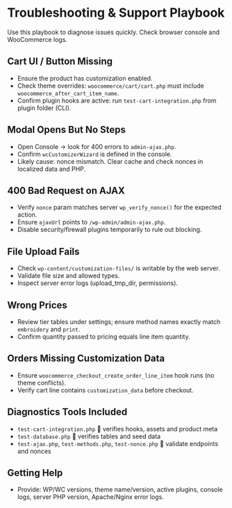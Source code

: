 # Troubleshooting & Support Playbook

Use this playbook to diagnose issues quickly. Check browser console and WooCommerce logs.

## Cart UI / Button Missing
- Ensure the product has customization enabled.
- Check theme overrides: `woocommerce/cart/cart.php` must include `woocommerce_after_cart_item_name`.
- Confirm plugin hooks are active: run `test-cart-integration.php` from plugin folder (CLI).

## Modal Opens But No Steps
- Open Console → look for 400 errors to `admin-ajax.php`.
- Confirm `wcCustomizerWizard` is defined in the console.
- Likely cause: nonce mismatch. Clear cache and check nonces in localized data and PHP.

## 400 Bad Request on AJAX
- Verify `nonce` param matches server `wp_verify_nonce()` for the expected action.
- Ensure `ajaxUrl` points to `/wp-admin/admin-ajax.php`.
- Disable security/firewall plugins temporarily to rule out blocking.

## File Upload Fails
- Check `wp-content/customization-files/` is writable by the web server.
- Validate file size and allowed types.
- Inspect server error logs (upload_tmp_dir, permissions).

## Wrong Prices
- Review tier tables under settings; ensure method names exactly match `embroidery` and `print`.
- Confirm quantity passed to pricing equals line item quantity.

## Orders Missing Customization Data
- Ensure `woocommerce_checkout_create_order_line_item` hook runs (no theme conflicts).
- Verify cart line contains `customization_data` before checkout.

## Diagnostics Tools Included
- `test-cart-integration.php`  verifies hooks, assets and product meta
- `test-database.php`  verifies tables and seed data
- `test-ajax.php`, `test-methods.php`, `test-nonce.php`  validate endpoints and nonces

## Getting Help
- Provide: WP/WC versions, theme name/version, active plugins, console logs, server PHP version, Apache/Nginx error logs.

